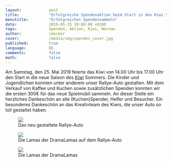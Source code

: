 ```yaml
---
layout:            post
title:             "Erfolgreiche Spendenaktion beim Start in den Kiwi Sommer"
menutitle:         "Erfolgreiches Spendensammeln"
date:              2019-05-25 20:00:00 +0100
tags:              Spenden, Aktion, Kiwi, Wernau
author:            cdecker
cover:             /media/img/spenden_cover.jpg
published:         true
language:          DE
comments:          false
math:			   false
---
```


Am Samstag, den 25. Mai 2019 feierte das Kiwi von 14.00 Uhr bis 17.00 Uhr den Start in die neue Saison des [Kiwi](http://www.kiwi-wernau.de/) Sommers. Die Kinder und Jugendlichen konnten unter anderem unser Rallye-Auto gestalten. Mit dem Verkauf von Kaffee und Kuchen sowie zusätzlichen Spenden konnten wir die ersten 300€ für das neue Spielmobil sammeln. An dieser Stelle ein herzliches Dankeschön an alle (Kuchen)Spender, Helfer und Besucher. Ein besonderes Dankeschön an das Kreativteam des Kiwis, die unser Auto so toll gestaltet haben.

<div class="album">

<figure>
<img src="{{ "/media/img/kiwisommer1.jpg" }}" />
<figcaption>Das neu gestaltete Rallye-Auto</figcaption>
</figure>

<figure>
<img src="{{ "/media/img/kiwisommer2.jpg" }}" />
<figcaption>Die Lamas der DramaLamas auf dem Rallye-Auto</figcaption>
</figure>

<figure>
<img src="{{ "/media/img/kiwisommer3.jpg" }}" />
<figcaption>Die Lamas der DramaLamas</figcaption>
</figure>

</div>
